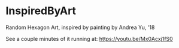 # InspiredByArt
Random Hexagon Art, inspired by painting by Andrea Yu, '18

See a couple minutes of it running at: https://youtu.be/Mx0Acxj1fS0
